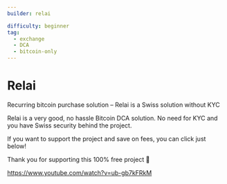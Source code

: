 ```yaml
---
builder: relai

difficulty: beginner
tag:
  - exchange
  - DCA
  - bitcoin-only
---
```


# Relai

Recurring bitcoin purchase solution – Relai is a Swiss solution without KYC

Relai is a very good, no hassle Bitcoin DCA solution. No need for KYC and you have Swiss security behind the project.

If you want to support the project and save on fees, you can click just below!

Thank you for supporting this 100% free project 🙂

https://www.youtube.com/watch?v=ub-gb7kFRkM
